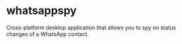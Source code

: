 # whatsappspy
Cross-platform desktop application that allows you to spy on status changes of a WhatsApp contact.

